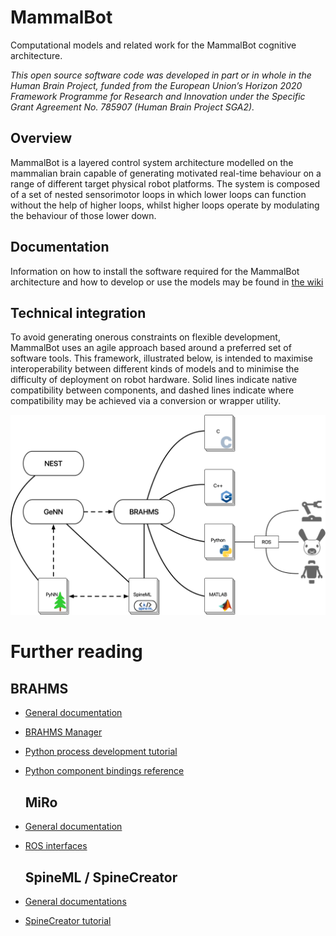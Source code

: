 # MammalBot

Computational models and related work for the MammalBot cognitive architecture.

*This open source software code was developed in part or in whole in the Human Brain Project, funded from the European Union’s Horizon 2020 Framework Programme for Research and Innovation under the Specific Grant Agreement No. 785907 (Human Brain Project SGA2).*

## Overview

MammalBot is a layered control system architecture modelled on the mammalian brain capable of generating motivated real-time behaviour on a range of different target physical robot platforms. The system is composed of a set of nested sensorimotor loops in which lower loops can function without the help of higher loops, whilst higher loops operate by modulating the behaviour of those lower down.

## Documentation

Information on how to install the software required for the MammalBot architecture and how to develop or use the models may be found in [the wiki](https://github.com/ABRG-Models/MammalBot/wiki)

## Technical integration

To avoid generating onerous constraints on flexible development, MammalBot uses an agile approach based around a preferred set of software tools. This framework, illustrated below, is intended to maximise interoperability between different kinds of models and to minimise the difficulty of deployment on robot hardware. Solid lines indicate native compatibility between
components, and dashed lines indicate where compatibility may be achieved via a conversion or wrapper utility.

![alt text](./images/integration.png "MammalBot Infrastructure")

# Further reading

## BRAHMS

* [General documentation](http://brahms.sourceforge.net/docs/)

* [BRAHMS Manager](http://brahms.sourceforge.net/docs/BRAHMS%20Manager.html)

* [Python process development tutorial](http://brahms.sourceforge.net/docs/Quick%20Start%20(1262).html)

* [Python component bindings reference](http://brahms.sourceforge.net/docs/Python%20(1262).html)
  
  ## MiRo

* [General documentation](http://labs.consequentialrobotics.com/miro-e/docs/)

* [ROS interfaces](http://labs.consequentialrobotics.com/miro-e/docs/index.php?page=Technical_Interfaces_ROS_interface)
  
  ## SpineML / SpineCreator

* [General documentations](http://spineml.github.io)

* [SpineCreator tutorial](http://spineml.github.io/spinecreator/tutorial/)
